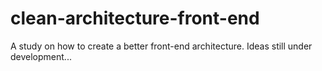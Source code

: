 # clean-architecture-front-end
A study on how to create a better front-end architecture. Ideas still under development...
